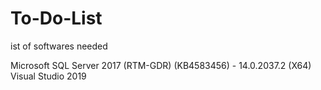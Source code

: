 # To-Do-List
ist of softwares needed

Microsoft SQL Server 2017 (RTM-GDR) (KB4583456) - 14.0.2037.2 (X64)
Visual Studio 2019
